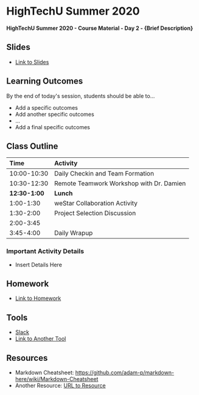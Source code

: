# HighTechU Summer 2020

**HighTechU Summer 2020 - Course Material - Day 2 - {Brief Description}**

## Slides

* [Link to Slides](Link)

## Learning Outcomes
By the end of today's session, students should be able to...
* Add a specific outcomes
* Add another specific outcomes
* ...
* Add a final specific outcomes

## Class Outline

|Time|Activity|
|:---|:---|
|10:00-10:30| Daily Checkin and Team Formation| 
|10:30-12:30| Remote Teamwork Workshop with Dr. Damien| 
|**12:30-1:00**|**Lunch**|
|1:00-1:30| weStar Collaboration Activity|
|1:30-2:00| Project Selection Discussion|
|2:00-3:45||
|3:45-4:00|Daily Wrapup|

### Important Activity Details

* Insert Details Here


## Homework

* [Link to Homework](Link)

## Tools

* [Slack](https://slack.com/)
* [Link to Another Tool](Link)

## Resources

* Markdown Cheatsheet: https://github.com/adam-p/markdown-here/wiki/Markdown-Cheatsheet
* Another Resource: [URL to Resource](link)
